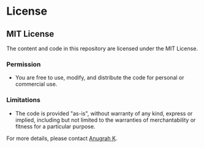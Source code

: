 # License

## MIT License

The content and code in this repository are licensed under the MIT License.

### Permission
- You are free to use, modify, and distribute the code for personal or commercial use.

### Limitations
- The code is provided "as-is", without warranty of any kind, express or implied, including but not limited to the warranties of merchantability or fitness for a particular purpose.

For more details, please contact [Anugrah K](https://www.linkedin.com/in/anugrah-k/).

